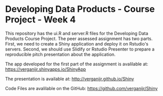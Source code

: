# Developing Data Products - Course Project - Week 4

This repository has the ui.R and server.R files for the Developing Data Products Course Project. The peer assessed assignment has two parts. First, we need to create a Shiny application and deploy it on Rstudio's servers. Second, we should use Slidify or Rstudio Presenter to prepare a reproducible pitch presentation about the application.

The app developed for the first part of the assignment is avalilable at: https://verganijr.shinyapps.io/ShinyApp

The presentation is available at: http://verganijr.github.io/Shiny

Code Files are avalilable on the GitHub: https://github.com/verganijr/Shiny
